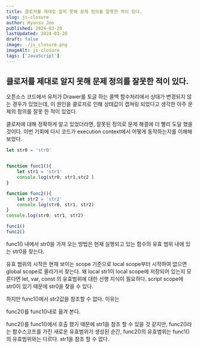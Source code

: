 ```yaml
---
title: 클로저를 제대로 알지 못해 문제 정의를 잘못한 적이 있다.
slug: js-closure
author: Hyunsu Joo
published: 2024-03-20
lastUpdated: 2024-03-20
draft: false
image: ./js_closure.png
imageAlt: js-closure
tags: ['JavaScript']
---
```



## 클로저를 제대로 알지 못해 문제 정의를 잘못한 적이 있다.

오픈소스 코드에서 유저가 Drawer를 토글 하는 콜백 함수처리에서 상태가 변경되지 않는 경우가 있었는데, 이 원인을 클로저로 인해 상태값이
캡쳐링 되었다고 생각한 아주 문제의 정의를 잘못 한 적이 있었다.

클로저에 대해 정확하게 알고 있었더라면, 잘못된 정의로 문제 해결에 더 빨리 도달 했을 것이다.
이번 기회에 다시 코드가 execution context에서 어떻게 동작하는지를 이해해 보았다.


```javascript
let str0 = 'str0'


function func1(){
    let str1 = 'str1'
    console.log(str0, str1,str2 )
}

function func2(){
    let str2 = 'str2'
    console.log(str0, str1, str2)
}
console.log(str0, str1, str2)

func1()
func2()
```

func1() 내에서 str0을 가져 오는 방법은
현재 실행되고 있는 함수의 유효 범위 내에 있는 str0을 찾는다.

유효 범위의 시작은 현재 보이는 scope 기준으로 local scope부터 시작하여
없으면 global scope로 올라가서 찾는다. 왜 local str1이 local scope에 저장되어 있는지 모른다면 let, var, const 의 유효범위에 대한 선행 지식이 필요하다.
script scope에 str0이 있기 때문에 str0을 찾을 수 있다.

하지만 func1()에서 str2값을 참조할 수 없다. 이유는 

func2()를  func1()내로 옮겨 본다.



func2()를 func1()에서 호출 했기 때문에 str1을 참조 할 수 있을 것 같지만, func2()라는 함수스코프를 가진 새로운 유효범위가 생성된 순간, func2()의
유효범위는 func1()의 유효범위와는 다르다. str1을 참조 할 수 없다.








